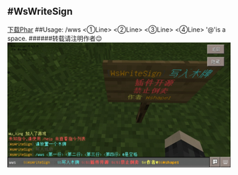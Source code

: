 #WsWriteSign
------
[下载Phar](https://sz-btfs-v2-yun-ftn.weiyun.com/ftn_handler/65aaeed6cae9d934ddf3df0d9700cea9977f107a83e959f0c40da872b9938f2ceefb7f7c6bcb09e355556c2223752336f160f5b841e16c6dea58cf32f8015182/WsWriteSign_v1.0.0.phar?fname=WsWriteSign_v1.0.0.phar&from=30111&version=2.0.0.2&uin=737328634 "下载Phar")
##Usage:
    /wws <①Line> <②Line> <③Line> <④Line>
    '@'is a space.
######转载请注明作者:relieved:
![](./img.jpg)

